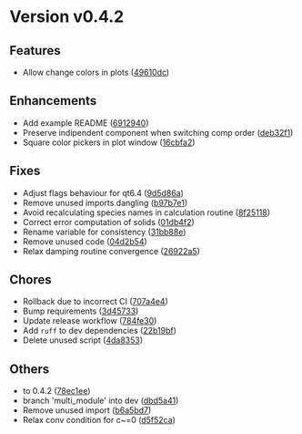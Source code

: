 # Version v0.4.2

## Features
* Allow change colors in plots ([49610dc](https://github.com/Kastakin/PyES/commit/49610dc3464a39bad4b0c97ebb1318c6ac11d01f))

## Enhancements
* Add example README ([6912940](https://github.com/Kastakin/PyES/commit/6912940055a643cba06fc8208fa24713390ca0e8))
* Preserve indipendent component when switching comp order ([deb32f1](https://github.com/Kastakin/PyES/commit/deb32f146b11644b327148c61a39c649f5080dae))
* Square color pickers in plot window ([16cbfa2](https://github.com/Kastakin/PyES/commit/16cbfa2363ab5bd5b2dfa777ce41afd99bf9aa85))

## Fixes
* Adjust flags behaviour for qt6.4 ([9d5d86a](https://github.com/Kastakin/PyES/commit/9d5d86afb602da3e96eb446d85524605641ec18b))
* Remove unused imports dangling ([b97b7e1](https://github.com/Kastakin/PyES/commit/b97b7e199dfe5e16074c6c47cd37318cfde2658f))
* Avoid recalculating species names in calculation routine ([8f25118](https://github.com/Kastakin/PyES/commit/8f25118545d54615f3057f938f871a29847a7f66))
* Correct error computation of solids ([01db4f2](https://github.com/Kastakin/PyES/commit/01db4f27402dee21fa5df002aae394575059d80e))
* Rename variable for consistency ([31bb88e](https://github.com/Kastakin/PyES/commit/31bb88eea964654bc4137ffa94652aada2062a38))
* Remove unused code ([04d2b54](https://github.com/Kastakin/PyES/commit/04d2b54310b73dd89908d9d23e290ddfd7ca595b))
* Relax damping routine convergence ([26922a5](https://github.com/Kastakin/PyES/commit/26922a56bc99548a3320a54dd2280c796337afe2))

## Chores
* Rollback due to incorrect CI ([707a4e4](https://github.com/Kastakin/PyES/commit/707a4e4cf59045eaaf0b75d87e626dc95e2afbd7))
* Bump requirements ([3d45733](https://github.com/Kastakin/PyES/commit/3d457336464f3e7bb2d8568976ca536c4de82edc))
* Update release workflow ([784fe30](https://github.com/Kastakin/PyES/commit/784fe30f39dea79a6dc9aaded8188e89668de593))
* Add `ruff` to dev dependencies ([22b19bf](https://github.com/Kastakin/PyES/commit/22b19bffcf68f8bc795dbdc769767ccc62cbff64))
* Delete unused script ([4da8353](https://github.com/Kastakin/PyES/commit/4da83531acfb4faa2ec23b7124313faaa876a39f))

## Others
* to 0.4.2 ([78ec1ee](https://github.com/Kastakin/PyES/commit/78ec1ee6fd5b3109abad3001308f86a4cc44cb4d))
* branch 'multi_module' into dev ([dbd5a41](https://github.com/Kastakin/PyES/commit/dbd5a417ae4ae0b99b91b25bbf5029b29e4d42f7))
* Remove unused import ([b6a5bd7](https://github.com/Kastakin/PyES/commit/b6a5bd7ae913f5af3bdf5b87c6493f38c7874c74))
* Relax conv condition for c~=0 ([d5f52ca](https://github.com/Kastakin/PyES/commit/d5f52caf91d8f9b833181293ebd4b6b950fd7828))


